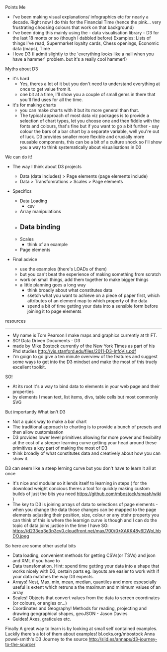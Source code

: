 Points
Me
 - I've been making visual explanations/ infographics etc for nearly a decade. Right now I do this for the Financial Time (hence the pink... very frustrating choosing colours that work on that background)
 - I've been doing this mainly using the - data visualisation library - D3 for the last 18 monts or so (though I dabbled before)
  Examples: Lists of things I've read, Supermarket loyalty cards, Chess openings, Economic data (maps), Time
 - I love D3 (I admit slightly to the 'everything looks like a nail when you have a hammer' problem. but it's a really cool hammer!)

 Myths about D3 
 - it's hard
 	- Yes, theres a lot of it but you don't need to understand everything at once to get value from it.
 	- one bit at a time, I'll show you a couple of small gems in there that you'll find uses for all the time.
 - it's for making charts
 	- you can make charts with it but its more general than that.
 	- The typical approach of most data viz packages is to provide a selection of chart types, let you choose one and then fiddle with the fonts and colours, that's fine but if you want to go a bit further - say colour the bars of a bar chart by a separate variable, well you're out of luck. D3 provides smaller more flexible and crucially more reusable components, this can be a bit of a culture shock so I'll show you a way to think systematically about visualisations in D3

 We can do it!

 - The way I think about D3 projects
 	- Data (data includes) > Page elements (page elements include)
 	- Data > Transfomrations > Scales > Page elements

 - Specifics
	- Data Loading
		- csv
	- Array manipulations
	- Data binding
		- 
	- Scales
		- think of an example
	- Page elements

 - Final advice
 	- use the examples (there's LOADs of them)
 	- but you can't beat the experience of making something from scratch
 	- work on small things, add them together to make bigger things
 	- a little planning goes a long way
	 	- think broadly about what constitutes data
	 	- sketch what you want to achieve on a piece of paper first, which attributes of an element map to which property of the data
	 	- spend a bit of time getting your data into a sensible form before joining it to page elements

resources

----

 * My name is Tom Pearson I make maps and graphics currently at th FT.
 * SO! Data Driven Documents - D3
 * made by Mike Bostock currently of the New York Times as part of his Phd studies http://vis.stanford.edu/files/2011-D3-InfoVis.pdf
 * I'm goign to go give a ten minute overview of the features and suggest some ways to get into the D3 mindset and make the most of this truely excellent toolkit.

SO!
 * At its root it's a way to bind data to elements in your web page and their properties
 * by elements I mean text, list items, divs, table cells but most commonly SVG

But importantly What isn't D3
 * Not a quick way to make a bar chart
 * The traditional approach to charting is to provide a bunch of presets and then allow customisation
 * D3 provides lower level primitives allowing for more power and flexibility at the cost of a steeper learning curve getting your head around these primitives a key part of making the most of D3 
 * think broadly of what constitutes data and creatively about how you can show it.
 
D3 can seem like a steep lerning curve but you don't have to learn it all at once
 * It's nice and modular so it lends itself to learning in steps ( for the download weight concious theres a tool for quickly making custom builds of just the bits you need https://github.com/mbostock/smash/wiki )
 * The key to D3 is joining arrays of data to selections of page elements -when you change the data those changes can be mapped to the page elements adjusting their position, size, colour or any otehr property you can think of this is where the learnign curve is though and I can do the topic of data joins justice in the time I have SO: https://d233eq3e3p3cv0.cloudfront.net/max/700/0*XAKK48y6DWpLhbDO.jpeg

So here are some other useful bits
 * Data loading, convenient methods for getting CSVs(or TSVs) and json and XML if you have to
 * Data transfomation. Hint: spend time getting your data into a shape that works nicely with D3, certain parts eg. layouts are easier to work with if your data matches the way D3 expects. 
 * Arrays! Nest, Max, min, mean, median, quantiles and more espescially useful is extent which retruns a the maximum and minimum values of an array
 * Scales! Objects that convert values from the data to screen coordinates (or colours, or angles or...)
 * Coordinates and Geography! Methods for reading, projecting and drawing geographical shapes, geoJSON - Jason Davies
 * Guides! Axes, graticules etc.

Finally
  A great way to learn is by looking at small self contained examples. Luckily there's a lot of them about
 examples! bl.ocks.org/mbostock
  Anna powel-smith's D3 Journey to the source http://slid.es/annaps/d3-journey-to-the-source/